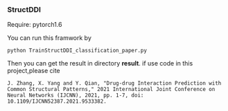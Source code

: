 ### StructDDI

Require:  pytorch1.6

You can run this framwork by 

```shell
python TrainStructDDI_classification_paper.py
```

Then you can get the result in directory **result**.
if use code in this project,please cite
```
J. Zhang, X. Yang and Y. Qian, "Drug-drug Interaction Prediction with Common Structural Patterns," 2021 International Joint Conference on Neural Networks (IJCNN), 2021, pp. 1-7, doi: 10.1109/IJCNN52387.2021.9533382.
```

